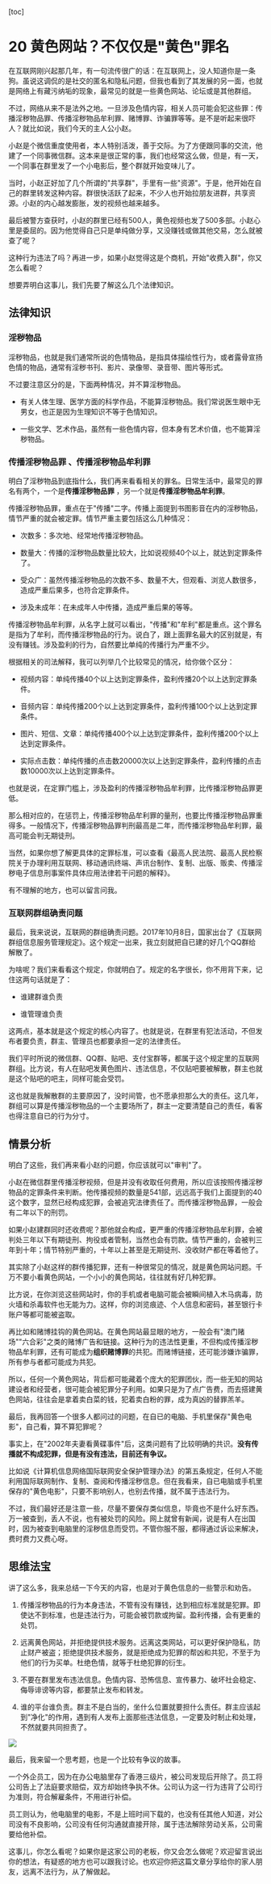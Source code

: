 [toc]
# 20 黄色网站？不仅仅是"黄色"罪名

在互联网刚兴起那几年，有一句流传很广的话：在互联网上，没人知道你是一条狗。虽说这调侃的是社交的匿名和隐私问题，但我也看到了其发展的另一面，也就是网络上有藏污纳垢的现象，最常见的就是一些黄色网站、论坛或是其他群组。

不过，网络从来不是法外之地。一旦涉及色情内容，相关人员可能会犯这些罪：传播淫秽物品罪、传播淫秽物品牟利罪、赌博罪、诈骗罪等等。是不是听起来很吓人？就比如说，我们今天的主人公小赵。

小赵是个微信重度使用者，本人特别活泼，善于交际。为了方便跟同事的交流，他建了一个同事微信群。这本来是很正常的事，我们也经常这么做，但是，有一天，一个同事在群里发了一个小电影后，整个群就开始变味儿了。

当时，小赵正好加了几个所谓的"共享群"，手里有一些"资源"。于是，他开始在自己的群里转发这种内容。群很快活跃了起来，不少人也开始拉朋友进群，共享资源。小赵的内心越发膨胀，发的视频也越来越多。

最后被警方查获时，小赵的群里已经有500人，黄色视频也发了500多部。小赵心里是委屈的。因为他觉得自己只是单纯做分享，又没赚钱或做其他交易，怎么就被查了呢？

这种行为违法了吗？再进一步，如果小赵觉得这是个商机，开始"收费入群"，你又怎么看呢？

想要弄明白这事儿，我们先要了解这么几个法律知识。

## 法律知识

### 淫秽物品

淫秽物品，也就是我们通常所说的色情物品，是指具体描绘性行为，或者露骨宣扬色情的物品，通常有淫秽书刊、影片、录像带、录音带、图片等形式。

不过要注意区分的是，下面两种情况，并不算淫秽物品。

* 有关人体生理、医学方面的科学作品，不能算淫秽物品。我们常说医生眼中无男女，也正是因为生理知识不等于色情知识。

* 一些文学、艺术作品，虽然有一些色情内容，但本身有艺术价值，也不能算淫秽物品。

### 传播淫秽物品罪 、传播淫秽物品牟利罪

明白了淫秽物品到底指什么，我们再来看看相关的罪名。日常生活中，最常见的罪名有两个，一个是**传播淫秽物品罪** ，另一个就是**传播淫秽物品牟利罪**。

传播淫秽物品罪，重点在于"传播"二字。传播上面提到书图影音在内的淫秽物品，情节严重的就会被定罪。情节严重主要包括这么几种情况：

* 次数多：多次地、经常地传播淫秽物品。

* 数量大：传播的淫秽物品数量比较大，比如说视频40个以上，就达到定罪条件了。

* 受众广：虽然传播淫秽物品的次数不多、数量不大，但观看、浏览人数很多，造成严重后果多，也符合定罪条件。

* 涉及未成年：在未成年人中传播，造成严重后果的等等。

传播淫秽物品牟利罪，从名字上就可以看出，"传播"和"牟利"都是重点。这个罪名是指为了牟利，而传播淫秽物品的行为。说白了，跟上面罪名最大的区别就是，有没有赚钱。涉及盈利的行为，自然要比单纯的传播行为严重不少。

根据相关的司法解释，我可以列举几个比较常见的情况，给你做个区分：

* 视频内容：单纯传播40个以上达到定罪条件，盈利传播20个以上达到定罪条件。

* 音频内容：单纯传播200个以上达到定罪条件，盈利传播100个以上达到定罪条件。

* 图片、短信、文章：单纯传播400个以上达到定罪条件，盈利传播200个以上达到定罪条件。

* 实际点击数：单纯传播的点击数20000次以上达到定罪条件，盈利传播的点击数10000次以上达到定罪条件。

也就是说，在定罪门槛上，涉及盈利的传播淫秽物品牟利罪，比传播淫秽物品罪更低。

那么相对应的，在惩罚上，传播淫秽物品牟利罪的量刑，也要比传播淫秽物品罪重得多。一般情况下，传播淫秽物品罪判刑最高是二年，而传播淫秽物品牟利罪，最高可能会判无期徒刑。

当然，如果你想了解更具体的定罪标准，可以查看《最高人民法院、最高人民检察院关于办理利用互联网、移动通讯终端、声讯台制作、复制、出版、贩卖、传播淫秽电子信息刑事案件具体应用法律若干问题的解释》。

有不理解的地方，也可以留言问我。

### 互联网群组确责问题

最后，我来说说，互联网的群组确责问题。2017年10月8日，国家出台了《互联网群组信息服务管理规定》。这个规定一出来，我立刻就把自已建的好几个QQ群给解散了。

为啥呢？我们来看看这个规定，你就明白了。规定的名字很长，你不用背下来，记住这两句话就是了：

* 谁建群谁负责

* 谁管理谁负责

这两点，基本就是这个规定的核心内容了。也就是说，在群里有犯法活动，不但发布者要负责，群主、管理员也都要承担一定的法律责任。

我们平时所说的微信群、QQ群、贴吧、支付宝群等，都属于这个规定里的互联网群组。比方说，有人在贴吧发黄色图片、违法信息，不仅贴吧要被解散，群主也就是这个贴吧的吧主，同样可能会受罚。

这也就是我解散群的主要原因了，没时间管，也不愿承担那么大的责任。这几年，群组可以算是传播淫秽物品的一个主要场所了，群主一定要清楚自己的责任，看客也得注意自已的行为分寸。

## 情景分析

明白了这些，我们再来看小赵的问题，你应该就可以"审判"了。

小赵在微信群里传播淫秽视频，但是并没有收取任何费用，所以应该按照传播淫秽物品的定罪条件来判断。他传播视频的数量是541部，远远高于我们上面提到的40这个数字，显然已经构成犯罪，会被追究法律责任了。而传播淫秽物品罪，一般会有二年以下的刑罚。

如果小赵建群同时还收费呢？那他就会构成，更严重的传播淫秽物品牟利罪，会被判处三年以下有期徒刑、拘役或者管制，当然也会有罚款。情节严重的，会被判三年到十年；情节特别严重的，十年以上甚至是无期徒刑、没收财产都在等着他了。

其实除了小赵这样的群传播犯罪，还有一种很常见的情况，就是黄色网站问题。千万不要小看黄色网站，一个小小的黄色网站，往往就有好几种犯罪。

比方说，在你浏览这些网站时，你的手机或者电脑可能会被瞬间植入木马病毒，防火墙和杀毒软件也无能为力。这样，你的浏览痕迹、个人信息和密码，甚至银行卡账户等都可能被盗取。

再比如和赌博挂钩的黄色网站。在黄色网站最显眼的地方，一般会有"澳门赌场""六合彩"之类的赌博广告和链接。这种行为的违法性更重，不但构成传播淫秽物品牟利罪，还有可能成为**组织赌博罪**的共犯。而赌博链接，还可能涉嫌诈骗罪，所有参与者都可能成为共犯。

所以，任何一个黄色网站，背后都可能藏着个庞大的犯罪团伙，而一些无知的网站建设者和经营者，很可能会被犯罪分子利用。如果只是为了点广告费，而去搭建黄色网站，往往会是拿着卖白菜的钱，犯着卖白粉的罪，成为真凶的替罪羔羊。

最后，我再回答一个很多人都问过的问题，在自已的电脑、手机里保存"黄色电影"，自己看，算不算犯罪呢？

事实上，在"2002年夫妻看黄碟事件"后，这类问题有了比较明确的共识。**没有传播就不构成犯罪，但是有没有违法，目前还有争议。**

比如说《计算机信息网络国际联网安全保护管理办法》的第五条规定，任何人不能利用国际联网制作、复制、查阅和传播淫秽信息。但在我看来，自已电脑或手机里保存的"黄色电影"，只要不影响别人，也别去传播，就不属于违法行为。

不过，我们最好还是注意一些，尽量不要保存类似信息，毕竟也不是什么好东西。万一被查到，丢人不说，也有被处罚的风险。网上就曾有新闻，说是有人在出国时，因为被查到电脑里的淫秽信息而受罚。不管你服不服，都得通过诉讼来解决，费时费力又费心呀。

## 思维法宝

讲了这么多，我来总结一下今天的内容，也是对于黄色信息的一些警示和劝告。

1. 传播淫秽物品的行为本身违法，不管有没有赚钱，达到相应标准就是犯罪。即使达不到标准，也是违法行为，可能会被罚款或拘留。盈利传播，会有更重的处罚。

2. 远离黄色网站，并拒绝提供技术服务。远离这类网站，可以更好保护隐私，防止财产被盗；拒绝提供技术服务，就是拒绝成为犯罪的帮凶和共犯，不至于为他们的行为买单。杜绝色情，就等于杜绝犯罪的衍生。

3. 不要在群里发布违法信息。色情内容、恐怖信息、宣传暴力、破坏社会稳定、侮辱诽谤等内容，都要禁止发布和转发。

4. 谁的平台谁负责。群主不是白当的，坐什么位置就要担什么责任。群主应该起到"净化"的作用，遇到有人发布上面那些违法信息，一定要及时制止和处理，不然就要共同担责了。

![](assets/90469813e1433f5d71b132ae82ea574f.jpg)

最后，我来留一个思考题，也是一个比较有争议的故事。

一个外企员工，因为在办公电脑里存了香港三级片，被公司发现后开除了。员工将公司告上了法庭要求赔偿，双方却始终争执不休。公司认为这一行为违背了公司行为准则，符合解雇条件，不用进行补偿。

员工则认为，他电脑里的电影，不是上班时间下载的，也没有任其他人知道，对公司没有不良影响，公司没有任何沟通就直接开除，属于违法解除劳动关系，公司需要给他补偿。

这事儿，你怎么看呢？如果你是这家公司的老板，你又会怎么做呢？欢迎留言说出你的想法，有疑惑的地方也可以跟我讨论。也欢迎你把这篇文章分享给你的家人朋友，远离不法行为，从了解做起。  
